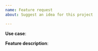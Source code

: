 ```yaml
---
name: Feature request
about: Suggest an idea for this project

---
```


**Use case**:

**Feature description**:
